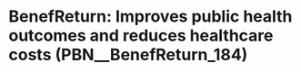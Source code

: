 # BenefReturn: __Improves public health outcomes and reduces healthcare costs__ (PBN__BenefReturn_184)


